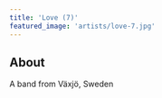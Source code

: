 ```yaml
---
title: 'Love (7)'
featured_image: 'artists/love-7.jpg'
---
```


## About

A band from Växjö, Sweden
